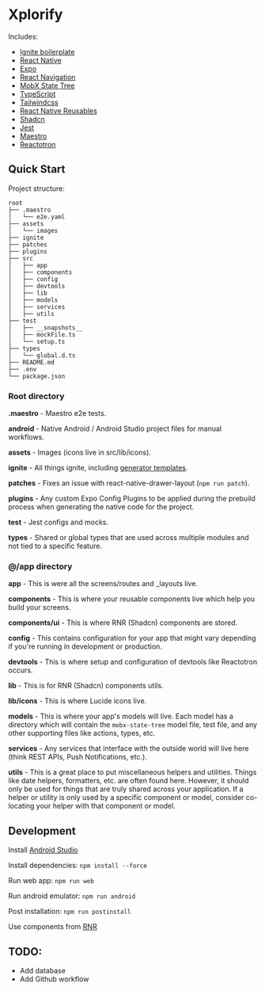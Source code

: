 # Xplorify

Includes:

- [Ignite boilerplate](https://github.com/infinitered/ignite)
- [React Native](https://reactnative.dev/)
- [Expo](https://expo.dev/)
- [React Navigation](https://reactnavigation.org/)
- [MobX State Tree](https://mobx-state-tree.js.org/intro/welcome)
- [TypeScript](https://www.typescriptlang.org/)
- [Tailwindcss](https://tailwindcss.com/)
- [React Native Reusables](https://rnr-docs.vercel.app/getting-started/introduction/)
- [Shadcn](https://ui.shadcn.com/)
- [Jest](https://jestjs.io/)
- [Maestro](https://maestro.mobile.dev/)
- [Reactotron](https://github.com/infinitered/reactotron)

## Quick Start

Project structure:

```
root
├── .maestro
│   └── e2e.yaml
├── assets
│   └── images
├── ignite
├── patches
├── plugins
├── src
│   ├── app
│   ├── components
│   ├── config
│   ├── devtools
│   ├── lib
│   ├── models
│   ├── services
│   ├── utils
├── test
│   ├── __snapshots__
│   ├── mockFile.ts
│   └── setup.ts
├── types
│   └── global.d.ts
├── README.md
├── .env
└── package.json
```

### Root directory

**.maestro** - Maestro e2e tests.

**android** - Native Android / Android Studio project files for manual workflows.

**assets** - Images (icons live in src/lib/icons).

**ignite** - All things ignite, including [generator templates](https://github.com/infinitered/ignite/blob/master/docs/boilerplate/ignite.md).

**patches** - Fixes an issue with react-native-drawer-layout (`npm run patch`).

**plugins** - Any custom Expo Config Plugins to be applied during the prebuild process when generating the native code for the project.

**test** - Jest configs and mocks.

**types** - Shared or global types that are used across multiple modules and not tied to a specific feature.

### @/app directory

**app** -
This is were all the screens/routes and \_layouts live.

**components** -
This is where your reusable components live which help you build your screens.

**components/ui** -
This is where RNR (Shadcn) components are stored.

**config** -
This contains configuration for your app that might vary depending if you're running in development or production.

**devtools** -
This is where setup and configuration of devtools like Reactotron occurs.

**lib** -
This is for RNR (Shadcn) components utils.

**lib/icons** -
This is where Lucide icons live.

**models** -
This is where your app's models will live. Each model has a directory which will contain the `mobx-state-tree` model file, test file, and any other supporting files like actions, types, etc.

**services** -
Any services that interface with the outside world will live here (think REST APIs, Push Notifications, etc.).

**utils** -
This is a great place to put miscellaneous helpers and utilities. Things like date helpers, formatters, etc. are often found here. However, it should only be used for things that are truly shared across your application. If a helper or utility is only used by a specific component or model, consider co-locating your helper with that component or model.

## Development

Install [Android Studio](https://reactnative.dev/docs/set-up-your-environment)

Install dependencies: `npm install --force`

Run web app: `npm run web`

Run android emulator: `npm run android`

Post installation: `npm run postinstall`

Use components from [RNR](https://rnr-docs.vercel.app/getting-started/introduction/)

## TODO:

- Add database
- Add Github workflow

